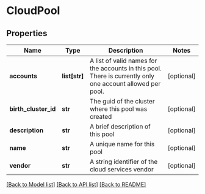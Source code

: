 # CloudPool

## Properties
Name | Type | Description | Notes
------------ | ------------- | ------------- | -------------
**accounts** | **list[str]** | A list of valid names for the accounts in this pool.  There is currently only one account allowed per pool. | [optional] 
**birth_cluster_id** | **str** | The guid of the cluster where this pool was created | [optional] 
**description** | **str** | A brief description of this pool | [optional] 
**name** | **str** | A unique name for this pool | [optional] 
**vendor** | **str** | A string identifier of the cloud services vendor | [optional] 

[[Back to Model list]](../README.md#documentation-for-models) [[Back to API list]](../README.md#documentation-for-api-endpoints) [[Back to README]](../README.md)


